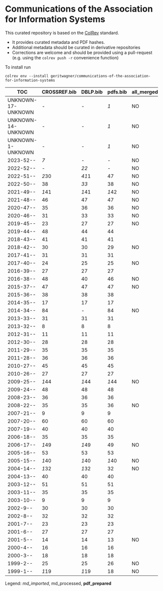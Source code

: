 # Communications of the Association for Information Systems

This curated repository is based on the [ColRev](https://github.com/geritwagner/colrev_core) standard.

- It provides curated metadata and PDF hashes.
- Additional metadata should be curated in derivative repositories
- Corrections are welcome and should be provided using a pull-request (e.g. using the `colrev push -r` convenience function)

To install run

```
colrev env --install geritwagner/communications-of-the-association-for-information-systems
```

<!-- TABLE_SUMMARY -->

|TOC           |CROSSREF.bib    |DBLP.bib        |pdfs.bib        |all_merged      |
|--------------|----------------|----------------|----------------|----------------|
|UNKNOWN-17-UNKNOWN|               -|               -|             *1*|              NO|
|UNKNOWN-14-UNKNOWN|               -|               -|             *1*|              NO|
|UNKNOWN-1-UNKNOWN|               -|               -|             *1*|              NO|
|2023-52--     |             *7*|               -|               -|              NO|
|2022-52--     |               -|            *22*|               -|              NO|
|2022-51--     |           *2*30|           *41*1|              47|              NO|
|2022-50--     |              38|            *33*|              38|              NO|
|2021-49--     |           *1*41|           *1*41|           *1*42|              NO|
|2021-48--     |              46|              47|              47|              NO|
|2020-47--     |              35|              36|              36|              NO|
|2020-46--     |              31|              33|              33|              NO|
|2019-45--     |              23|              27|              27|              NO|
|2019-44--     |              48|              44|              44|                |
|2018-43--     |              41|              41|              41|                |
|2018-42--     |              30|              30|              29|              NO|
|2017-41--     |              31|              31|              31|                |
|2017-40--     |              24|              25|              25|              NO|
|2016-39--     |              27|              27|              27|                |
|2016-38--     |              48|              40|              46|              NO|
|2015-37--     |              47|              47|              47|              NO|
|2015-36--     |              38|              38|              38|                |
|2014-35--     |              17|              17|              17|                |
|2014-34--     |              84|               -|              84|              NO|
|2013-33--     |              31|              31|              31|                |
|2013-32--     |               8|               8|               8|                |
|2012-31--     |              11|              11|              11|                |
|2012-30--     |              28|              28|              28|                |
|2011-29--     |              35|              35|              35|                |
|2011-28--     |              36|              36|              36|                |
|2010-27--     |              45|              45|              45|                |
|2010-26--     |              27|              27|              27|                |
|2009-25--     |           *1*44|           *1*44|           *1*44|              NO|
|2009-24--     |              48|              48|              48|                |
|2008-23--     |              36|              36|              36|                |
|2008-22--     |              35|              35|              36|              NO|
|2007-21--     |               9|               9|               9|                |
|2007-20--     |              60|              60|              60|                |
|2007-19--     |              40|              40|              40|                |
|2006-18--     |              35|              35|              35|                |
|2006-17--     |           *1*49|           *1*49|              49|              NO|
|2005-16--     |              53|              53|              53|                |
|2005-15--     |           *1*40|           *1*40|           *1*40|              NO|
|2004-14--     |           *1*32|           *1*32|              32|              NO|
|2004-13--     |              40|              40|              40|                |
|2003-12--     |              51|              51|              51|                |
|2003-11--     |              35|              35|              35|                |
|2003-10--     |               9|               9|               9|                |
|2002-9--      |              30|              30|              30|                |
|2002-8--      |              32|              32|              32|                |
|2001-7--      |              23|              23|              23|                |
|2001-6--      |              27|              27|              27|                |
|2001-5--      |              14|              14|              13|              NO|
|2000-4--      |              16|              16|              16|                |
|2000-3--      |              18|              18|              18|                |
|1999-2--      |              25|              25|              26|              NO|
|1999-1--      |           *1*19|           *1*19|              18|              NO|

Legend: *md_imported*, md_processed, **pdf_prepared**

